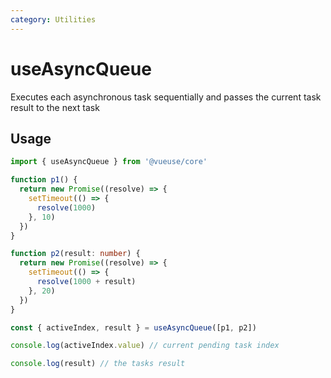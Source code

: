 ```yaml
---
category: Utilities
---
```


# useAsyncQueue

Executes each asynchronous task sequentially and passes the current task result to the next task

## Usage

```ts twoslash
import { useAsyncQueue } from '@vueuse/core'

function p1() {
  return new Promise((resolve) => {
    setTimeout(() => {
      resolve(1000)
    }, 10)
  })
}

function p2(result: number) {
  return new Promise((resolve) => {
    setTimeout(() => {
      resolve(1000 + result)
    }, 20)
  })
}

const { activeIndex, result } = useAsyncQueue([p1, p2])

console.log(activeIndex.value) // current pending task index

console.log(result) // the tasks result
```
